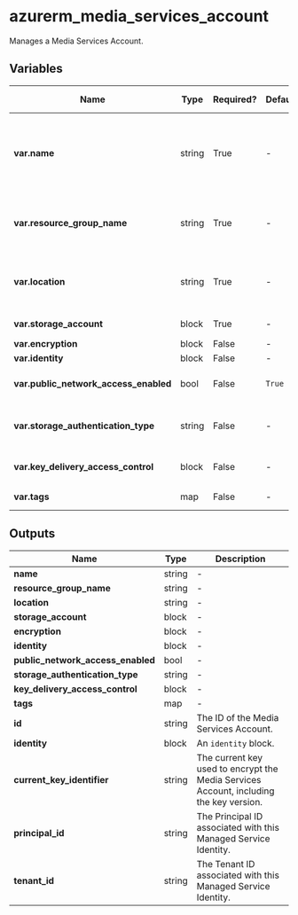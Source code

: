 # azurerm_media_services_account

Manages a Media Services Account.

## Variables

| Name | Type | Required? | Default  | possible values | Description |
| ---- | ---- | --------- | -------- | ----------- | ----------- |
| **var.name** | string | True | -  |  -  | Specifies the name of the Media Services Account. Only lowercase Alphanumeric characters allowed. Changing this forces a new resource to be created. | 
| **var.resource_group_name** | string | True | -  |  -  | The name of the resource group in which to create the Media Services Account. Changing this forces a new resource to be created. | 
| **var.location** | string | True | -  |  -  | Specifies the supported Azure location where the resource exists. Changing this forces a new resource to be created. | 
| **var.storage_account** | block | True | -  |  -  | One or more `storage_account` blocks. | 
| **var.encryption** | block | False | -  |  -  | An `encryption` block. | 
| **var.identity** | block | False | -  |  -  | An `identity` block. | 
| **var.public_network_access_enabled** | bool | False | `True`  |  -  | Whether public network access is allowed for this server. Defaults to `true`. | 
| **var.storage_authentication_type** | string | False | -  |  -  | Specifies the storage authentication type. Possible value is `ManagedIdentity` or `System`. | 
| **var.key_delivery_access_control** | block | False | -  |  -  | A `key_delivery_access_control` block. | 
| **var.tags** | map | False | -  |  -  | A mapping of tags assigned to the resource. | 



## Outputs

| Name | Type | Description |
| ---- | ---- | --------- | 
| **name** | string  | - | 
| **resource_group_name** | string  | - | 
| **location** | string  | - | 
| **storage_account** | block  | - | 
| **encryption** | block  | - | 
| **identity** | block  | - | 
| **public_network_access_enabled** | bool  | - | 
| **storage_authentication_type** | string  | - | 
| **key_delivery_access_control** | block  | - | 
| **tags** | map  | - | 
| **id** | string  | The ID of the Media Services Account. | 
| **identity** | block  | An `identity` block. | 
| **current_key_identifier** | string  | The current key used to encrypt the Media Services Account, including the key version. | 
| **principal_id** | string  | The Principal ID associated with this Managed Service Identity. | 
| **tenant_id** | string  | The Tenant ID associated with this Managed Service Identity. | 